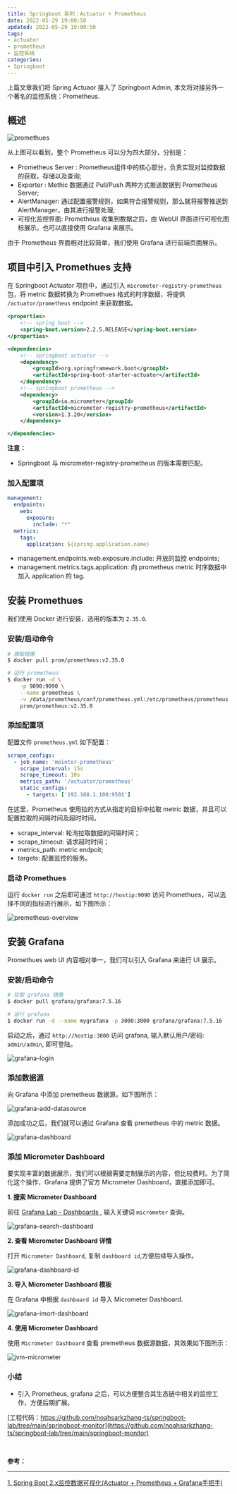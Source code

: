 ```yaml
---
title: Springboot 系列：Actuator + Prometheus
date: 2022-05-29 19:00:50
updated: 2022-05-29 19:00:50
tags:
- actuator
- prometheus
- 监控系统
categories:
- Springboot
---
```


上篇文章我们将 Spring Actuaor 接入了 Springboot Admin, 本文将对接另外一个著名的监控系统：Prometheus.

<!-- more -->

## 概述

![promethues](/images/spring-cloud/promethues.svg "promethues")

从上图可以看到，整个 Prometheus 可以分为四大部分，分别是：

- Prometheus Server : Prometheus组件中的核心部分，负责实现对监控数据的获取，存储以及查询; 
- Exporter : Methic 数据通过 Pull/Push 两种方式推送数据到 Prometheus Server; 
- AlertManager: 通过配置报警规则，如果符合报警规则，那么就将报警推送到 AlertManager，由其进行报警处理; 
- 可视化监控界面: Prometheus 收集到数据之后，由 WebUI 界面进行可视化图标展示。也可以直接使用 Grafana 来展示。

由于 Prometheus 界面相对比较简单，我们使用 Grafana 进行前端页面展示。

## 项目中引入 Promethues 支持

在 Springboot Actuator 项目中，通过引入 `micrometer-registry-prometheus` 包，将 metric 数据转换为 Promethues 格式的时序数据，将提供 `/actuator/prometheus` endpoint 来获取数据。

```xml
<properties>
    <!-- spring boot -->
    <spring-boot.version>2.2.5.RELEASE</spring-boot.version>
</properties>

<dependencies>
    <!-- springboot actuator -->    
    <dependency>
        <groupId>org.springframework.boot</groupId>
        <artifactId>spring-boot-starter-actuator</artifactId>
    </dependency>
    <!-- springboot prometheus --> 
    <dependency>
        <groupId>io.micrometer</groupId>
        <artifactId>micrometer-registry-prometheus</artifactId>
        <version>1.3.20</version>
    </dependency>

</dependencies>
```

**注意：**
- Springboot 与 micrometer-registry-prometheus 的版本需要匹配。

### 加入配置项

```yaml
management:
  endpoints:
    web:
      exposure:
        include: "*"
  metrics:
    tags:
      application: ${spring.application.name}
```

- management.endpoints.web.exposure.include: 开放的监控 endpoints; 
- management.metrics.tags.application: 向 prometheus metric 时序数据中加入 application 的 tag.

## 安装 Promethues


我们使用 Docker 进行安装，选用的版本为 `2.35.0`.

### 安装/启动命令
```bash
# 摘取镜像
$ docker pull prom/prometheus:v2.35.0

# 运行 prometheus
$ docker run -d \
    -p 9090:9090 \
    --name prometheus \
    -v /data/prometheus/conf/prometheus.yml:/etc/prometheus/prometheus.yml \
    prom/prometheus:v2.35.0

```

### 添加配置项

配置文件 `prometheus.yml` 如下配置：
```yaml
scrape_configs:
  - job_name: 'mointor-prometheus'
    scrape_interval: 15s
    scrape_timeout: 10s
    metrics_path: '/actuator/prometheus'
    static_configs:
      - targets: ['192.168.1.100:9501']
```

在这里，Prometheus 使用拉的方式从指定的目标中拉取 metric 数据，并且可以配置拉取的间隔时间及超时时间。
- scrape_interval: 轮洵拉取数据的间隔时间；
- scrape_timeout: 请求超时时间；
- metrics_path: metric endpoit; 
- targets: 配置监控的服务。

### 启动 Promethues

运行 `docker run` 之后即可通过 `http://hostip:9090` 访问 Promethues，可以选择不同的指标进行展示，如下图所示：

![premetheus-overview](/images/spring-cloud/premetheus-overview.jpg "premetheus-overview")

## 安装 Grafana

Promethues web UI 内容相对单一，我们可以引入 Grafana 来进行 UI 展示。

### 安装/启动命令

```bash
# 拉取 grafana 镜像
$ docker pull grafana/grafana:7.5.16

# 运行 grafana
$ docker run -d --name mygrafana -p 3000:3000 grafana/grafana:7.5.16
```

启动之后，通过 `http://hostip:3000` 访问 grafana, 输入默认用户/密码: `admin/admin`, 即可登陆。

![grafana-login](/images/spring-cloud/grafana-login.jpg "grafana-login")

### 添加数据源

向 Grafana 中添加 premetheus 数据源，如下图所示：

![grafana-add-datasource](/images/spring-cloud/grafana-add-datasource.jpg "grafana-add-datasource")

添加成功之后，我们就可以通过 Grafana 查看 premetheus 中的 metric 数据。

![grafana-dashboard](/images/spring-cloud/grafana-dashboard.jpg "grafana-dashboard")

### 添加 Micrometer Dashboard

要实现丰富的数据展示，我们可以根据需要定制展示的内容，但比较费时。为了简化这个操作，Grafana 提供了官方 Micrometer Dashboard，直接添加即可。

**1. 搜索 Micrometer Dashboard**

前往 [Grafana Lab - Dashboards ](https://grafana.com/grafana/dashboards/), 输入关键词 `micrometer` 查询。

![grafana-search-dashboard](/images/spring-cloud/grafana-search-dashboard.jpg "grafana-search-dashboard")

**2. 查看 Micrometer Dashboard 详情**

打开 `Micrometer Dashboard`, 复制 `dashboard id`,方便后续导入操作。

![grafana-dashboard-id](/images/spring-cloud/grafana-dashboard-id.jpg "grafana-dashboard-id")

**3. 导入 Micrometer Dashboard 模板**

在 Grafana 中根据 `dashboard id` 导入 Micrometer Dashboard.

![grafana-imort-dashboard](/images/spring-cloud/grafana-imort-dashboard.jpg "grafana-imort-dashboard")

**4. 使用 Micrometer Dashboard**

使用 `Micrometer Dashboard` 查看 premetheus 数据源数据，其效果如下图所示：

![jvm-micrometer](/images/spring-cloud/jvm-micrometer.jpg "jvm-micrometer")

### 小结
- 引入 Prometheus, grafana 之后，可以方便整合其生态链中相关的监控工作，方便后期扩展。 


[工程代码：https://github.com/noahsarkzhang-ts/springboot-lab/tree/main/springboot-monitor](https://github.com/noahsarkzhang-ts/springboot-lab/tree/main/springboot-monitor)

</br>

**参考：**

----
[1]:https://www.itmuch.com/spring-boot/actuator-prometheus-grafana/

[1. Spring Boot 2.x监控数据可视化(Actuator + Prometheus + Grafana手把手)][1]
